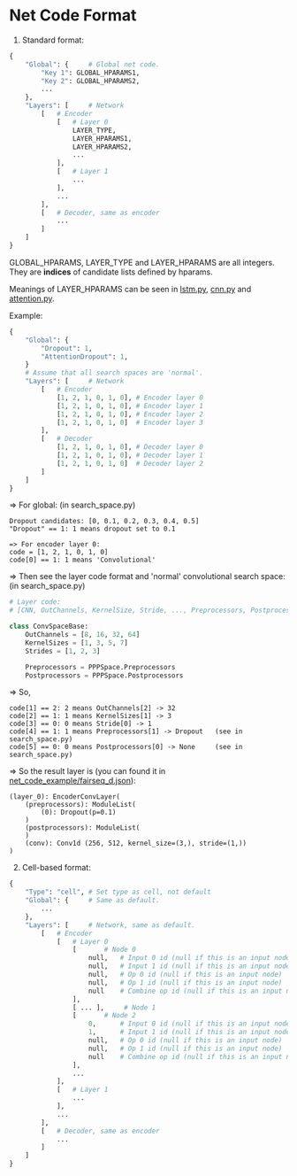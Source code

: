 # Net Code Format

1.  Standard format:

```python
{
    "Global": {     # Global net code.
        "Key 1": GLOBAL_HPARAMS1,
        "Key 2": GLOBAL_HPARAMS2,
        ...
    },
    "Layers": [     # Network
        [   # Encoder
            [   # Layer 0
                LAYER_TYPE,
                LAYER_HPARAMS1,
                LAYER_HPARAMS2,
                ...
            ],
            [   # Layer 1
                ...
            ],
            ...
        ],
        [   # Decoder, same as encoder
            ...
        ]
    ]
}
```

GLOBAL_HPARAMS, LAYER_TYPE and LAYER_HPARAMS are all integers.
They are **indices** of candidate lists defined by hparams.

Meanings of LAYER_HPARAMS can be seen in [lstm.py](libs/layers/lstm.py), [cnn.py](libs/layers/cnn.py) and [attention.py](libs/layers/attention.py).

Example:
```python
{
    "Global": {
        "Dropout": 1,
        "AttentionDropout": 1,
    }
    # Assume that all search spaces are 'normal'.
    "Layers": [     # Network
        [   # Encoder
            [1, 2, 1, 0, 1, 0], # Encoder layer 0
            [1, 2, 1, 0, 1, 0], # Encoder layer 1
            [1, 2, 1, 0, 1, 0], # Encoder layer 2
            [1, 2, 1, 0, 1, 0]  # Encoder layer 3
        ],
        [   # Decoder
            [1, 2, 1, 0, 1, 0], # Decoder layer 0
            [1, 2, 1, 0, 1, 0], # Decoder layer 1
            [1, 2, 1, 0, 1, 0]  # Decoder layer 2
        ]
    ]
}
```


=> For global: (in search_space.py)

    Dropout candidates: [0, 0.1, 0.2, 0.3, 0.4, 0.5]
    "Dropout" == 1: 1 means dropout set to 0.1

    => For encoder layer 0:
    code = [1, 2, 1, 0, 1, 0]
    code[0] == 1: 1 means 'Convolutional'

=> Then see the layer code format and 'normal' convolutional search space: (in search_space.py)
```python
# Layer code:
# [CNN, OutChannels, KernelSize, Stride, ..., Preprocessors, Postprocessors]

class ConvSpaceBase:
    OutChannels = [8, 16, 32, 64]
    KernelSizes = [1, 3, 5, 7]
    Strides = [1, 2, 3]

    Preprocessors = PPPSpace.Preprocessors
    Postprocessors = PPPSpace.Postprocessors
```

=> So,

    code[1] == 2: 2 means OutChannels[2] -> 32
    code[2] == 1: 1 means KernelSizes[1] -> 3
    code[3] == 0: 0 means Stride[0] -> 1
    code[4] == 1: 1 means Preprocessors[1] -> Dropout   (see in search_space.py)
    code[5] == 0: 0 means Postprocessors[0] -> None     (see in search_space.py)

=> So the result layer is (you can found it in [net_code_example/fairseq_d.json](net_code_example/fairseq_d.json)):

    (layer_0): EncoderConvLayer(
        (preprocessors): ModuleList(
            (0): Dropout(p=0.1)
        )
        (postprocessors): ModuleList(
        )
        (conv): Conv1d (256, 512, kernel_size=(3,), stride=(1,))
    )

2.  Cell-based format:
```python
{
    "Type": "cell", # Set type as cell, not default
    "Global": {     # Same as default.
        ...
    },
    "Layers": [     # Network, same as default.
        [   # Encoder
            [   # Layer 0
                [       # Node 0
                    null,   # Input 0 id (null if this is an input node)
                    null,   # Input 1 id (null if this is an input node)
                    null,   # Op 0 id (null if this is an input node)
                    null,   # Op 1 id (null if this is an input node)
                    null    # Combine op id (null if this is an input node)
                ],
                [ ... ],     # Node 1
                [       # Node 2
                    0,      # Input 0 id (null if this is an input node)
                    1,      # Input 1 id (null if this is an input node)
                    null,   # Op 0 id (null if this is an input node)
                    null,   # Op 1 id (null if this is an input node)
                    null    # Combine op id (null if this is an input node)
                ],
                ...
            ],
            [   # Layer 1
                ...
            ],
            ...
        ],
        [   # Decoder, same as encoder
            ...
        ]
    ]
}
```
